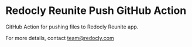 # Redocly Reunite Push GitHub Action

GitHub Action for pushing files to Redocly Reunite app.

For more details, contact team@redocly.com
